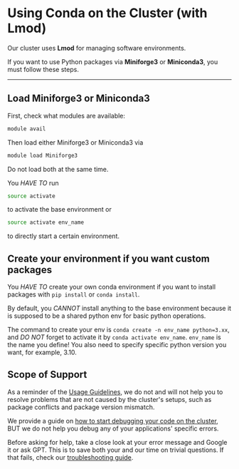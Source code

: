 # Using Conda on the Cluster (with Lmod)

Our cluster uses **Lmod** for managing software environments.

If you want to use Python packages via **Miniforge3** or **Miniconda3**, you
must follow these steps.

---

## Load Miniforge3 or Miniconda3

First, check what modules are available:

```bash
module avail
```

Then load either Miniforge3 or Miniconda3 via

```bash
module load Miniforge3
```

Do not load both at the same time.

You *HAVE TO* run
```bash
source activate
```

to activate the base environment or

```bash
source activate env_name
```

to directly start a certain environment.

## Create your environment if you want custom packages

You *HAVE TO* create your own conda environment if you want to install packages
with `pip install` or `conda install`.

By default, you *CANNOT* install anything to the base environment because it is
supposed to be a shared python env for basic python operations.

The command to create your env is `conda create -n env_name python=3.xx`, and
*DO NOT* forget to activate it by `conda activate env_name`. `env_name` is the
name you define! You also need to specify specific python version you want, for
example, 3.10.

## Scope of Support

As a reminder of the [Usage Guidelines](guideline.md), we do not and will not
help you to resolve problems that are not caused by the cluster's setups, such
as package conflicts and package version mismatch.

We provide a guide on
[how to start debugging your code on the cluster](debugging.md), BUT we do not
help you debug any of your applications' specific errors.

Before asking for help, take a close look at your error message and Google it or
ask GPT. This is to save both your and our time on trivial questions. If that
fails, check our [troubleshooting guide](troubleshooting.md).
